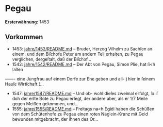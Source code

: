 # Pegau

**Ersterwähnung:** 1453

## Vorkommen
- 1453: [jahre/1453/README.md](../jahre/1453/README.md) – Bruder, Herzog
Vilhelm zu Sachſen an einem, und dem Biſchofe Peter
am andern Teil erhalten, zu Pegau verglichen, dergeſtalt,
daß der Biſchof...
- 1542: [jahre/1542/README.md](../jahre/1542/README.md) – Der Abt von Pegau, Simon Plie, hat ſi<h laſſen

——- eine Jungfrau auf einem Dorfe zur Ehe geben und all-
j hier in ſeinem Hauſe Wirtſchaft (...
- 1547: [jahre/1547/README.md](../jahre/1547/README.md) – Und ob-
wohl dieſes zweimal erfolgt, ſo iſ doh der erſte Bote
zu Pegau erlegt, der andere aber, als er 1/7 Meile gegen
Meißen gekommen, und...
- 1555: [jahre/1555/README.md](../jahre/1555/README.md) – Freitags na<h Egidi haben die Schüßen von dem
Schütenhofe zu Pegau einen roten Näglein-Kranz mit
Gold bewunden mitgebracht, der ihnen des Or...
